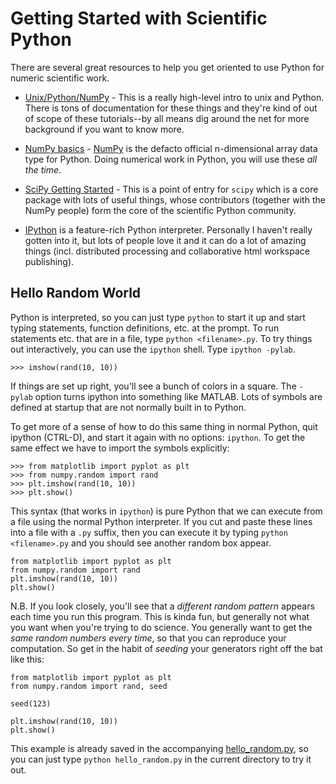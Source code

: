 
Getting Started with Scientific Python
======================================

There are several great resources to help you get oriented to use Python for
numeric scientific work.

* [Unix/Python/NumPy](http://www.cs.utah.edu/~hal/courses/2009F_ML/p0/) - This
  is a really high-level intro to unix and Python.  There is tons of
  documentation for these things and they're kind of out of scope of these
  tutorials--by all means dig around the net for more background if you want
  to know more.

* [NumPy basics](http://www.scipy.org/Tentative_NumPy_Tutorial) - [NumPy]() is
  the defacto official n-dimensional array data type for Python. Doing
  numerical work in Python, you will use these *all the time*.

* [SciPy Getting Started](http://www.scipy.org/Getting_Started) - This is a
  point of entry for `scipy` which is a core package with lots of useful
  things, whose contributors (together with the NumPy people) form the core
  of the scientific Python community.

* [IPython](http://ipython.org/) is a feature-rich Python interpreter.
  Personally I haven't really gotten into it, but lots of people love it and
  it can do a lot of amazing things (incl. distributed processing and
  collaborative html workspace publishing).


Hello Random World
------------------

Python is interpreted, so you can just type `python` to start it up and start
typing statements, function definitions, etc. at the prompt.  To run
statements etc. that are in a file, type `python <filename>.py`. To try things
out interactively, you can use the `ipython` shell.  Type `ipython -pylab`.

    >>> imshow(rand(10, 10))

If things are set up right, you'll see a bunch of colors in a square.  The
`-pylab` option turns ipython into something like MATLAB. Lots of symbols are
defined at startup that are not normally built in to Python.

To get more of a sense of how to do this same thing in normal Python, quit
ipython (CTRL-D), and start it again with no options: `ipython`.  To get the
same effect we have to import the symbols explicitly:

    >>> from matplotlib import pyplot as plt
    >>> from numpy.random import rand
    >>> plt.imshow(rand(10, 10))
    >>> plt.show()


This syntax (that works in `ipython`) is pure Python that we can execute from a file using the normal Python interpreter.
If you cut and paste these lines into a file with a `.py` suffix, then you can
execute it by typing `python <filename>.py` and you should see another random
box appear.

    from matplotlib import pyplot as plt
    from numpy.random import rand
    plt.imshow(rand(10, 10))
    plt.show()


N.B. If you look closely, you'll see that a *different random pattern* appears
each time you run this program.  This is kinda fun, but generally not what you
want when you're trying to do science. You generally want to get the *same
random numbers every time*, so that you can reproduce your computation.  So
get in the habit of *seeding* your generators right off the bat like this:

    from matplotlib import pyplot as plt
    from numpy.random import rand, seed

    seed(123)

    plt.imshow(rand(10, 10))
    plt.show()


This example is already saved in the accompanying [hello_random.py](./hello_random.py), so you can just type `python hello_random.py` in the current directory to try it out.

